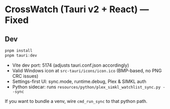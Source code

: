 # CrossWatch (Tauri v2 + React) — Fixed

## Dev
```powershell
pnpm install
pnpm tauri:dev
```

- Vite dev port: 5174 (adjusts tauri.conf.json accordingly)
- Valid Windows icon at `src-tauri/icons/icon.ico` (BMP-based, no PNG CRC issues)
- Settings-first UI: sync.mode, runtime.debug, Plex & SIMKL auth
- Python sidecar: runs `resources/python/plex_simkl_watchlist_sync.py --sync`

If you want to bundle a venv, wire `cmd_run_sync` to that python path.
